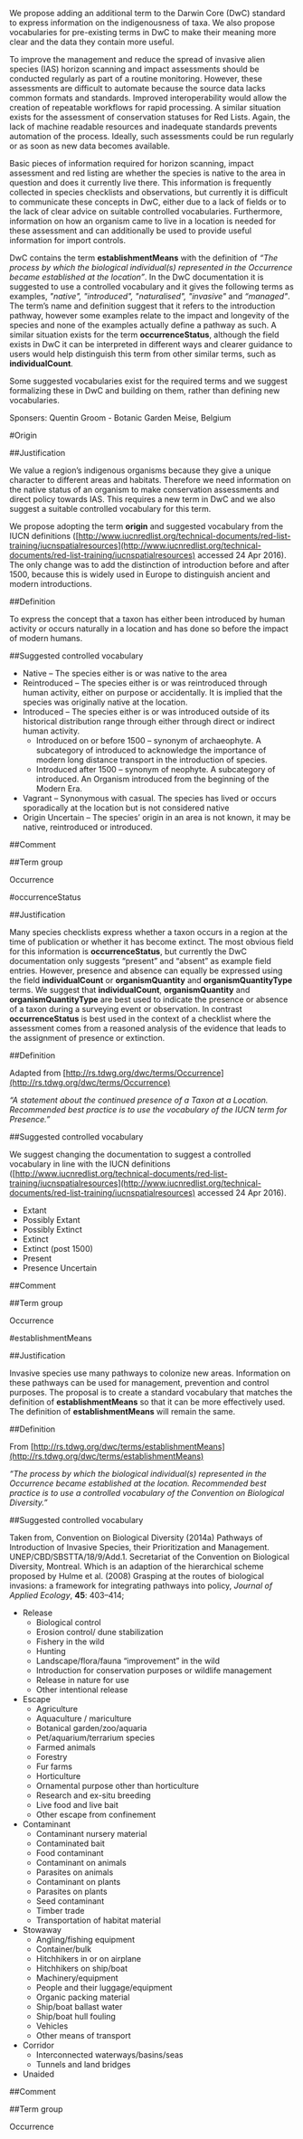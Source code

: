 We propose adding an additional term to the Darwin Core (DwC) standard to express information on the indigenousness of taxa. We also propose vocabularies for pre-existing terms in DwC to make their meaning more clear and the data they contain more useful.

To improve the management and reduce the spread of invasive alien species (IAS) horizon scanning and impact assessments should be conducted regularly as part of a routine monitoring. However, these assessments are difficult to automate because the source data lacks common formats and standards. Improved interoperability would allow the creation of repeatable workflows for rapid processing. A similar situation exists for the assessment of conservation statuses for Red Lists. Again, the lack of machine readable resources and inadequate standards prevents automation of the process. Ideally, such assessments could be run regularly or as soon as new data becomes available.

Basic pieces of information required for horizon scanning, impact assessment and red listing are whether the species is native to the area in question and does it currently live there. This information is frequently collected in species checklists and observations, but currently it is difficult to communicate these concepts in DwC, either due to a lack of fields or to the lack of clear advice on suitable controlled vocabularies. Furthermore, information on how an organism came to live in a location is needed for these assessment and can additionally be used to provide useful information for import controls.

DwC contains the term **establishmentMeans** with the definition of *“The process by which the biological individual(s) represented in the Occurrence became established at the location”*. In the DwC documentation it is suggested to use a controlled vocabulary and it gives the following terms as examples, *"native", "introduced", "naturalised", "invasive"* and *“managed"*. The term’s name and definition suggest that it refers to the introduction pathway, however some examples relate to the impact and longevity of the species and none of the examples actually define a pathway as such. A similar situation exists for the term **occurrenceStatus**, although the field exists in DwC it can be interpreted in different ways and clearer guidance to users would help distinguish this term from other similar terms, such as **individualCount**.

Some suggested vocabularies exist for the required terms and we suggest formalizing these in DwC and building on them, rather than defining new vocabularies.

Sponsers:
Quentin Groom - Botanic Garden Meise, Belgium

#Origin

##Justification

We value a region’s indigenous organisms because they give a unique character to different areas and habitats. Therefore we need information on the native status of an organism to make conservation assessments and direct policy towards IAS. This requires a new term in DwC and we also suggest a suitable controlled vocabulary for this term.

We propose adopting the term **origin** and suggested vocabulary from the IUCN definitions ([http://www.iucnredlist.org/technical-documents/red-list-training/iucnspatialresources](http://www.iucnredlist.org/technical-documents/red-list-training/iucnspatialresources) accessed 24 Apr 2016). The only change was to add the distinction of introduction before and after 1500, because this is widely used in Europe to distinguish ancient and modern introductions.

##Definition

To express the concept that a taxon has either been introduced by human activity or occurs naturally in a location and has done so before the impact of modern humans.

##Suggested controlled vocabulary

* Native – The species either is or was native to the area
* Reintroduced – The species either is or was reintroduced through human activity, either on purpose or accidentally. It is implied that the species was originally native at the location. 
* Introduced – The species either is or was introduced outside of its historical distribution range through either through direct or indirect human activity.
  * Introduced on or before 1500 – synonym of archaeophyte. A subcategory of introduced to acknowledge the importance of modern long distance transport in the introduction of species.
  * Introduced after 1500 – synonym of neophyte. A subcategory of introduced. An Organism introduced from the beginning of the Modern Era.
* Vagrant – Synonymous with casual. The species has lived or occurs sporadically at the location but is not considered native
* Origin Uncertain – The species’ origin in an area is not known, it may be native, reintroduced or introduced.

##Comment

##Term group

Occurrence
 
#occurrenceStatus 

##Justification

Many species checklists express whether a taxon occurs in a region at the time of publication or whether it has become extinct. The most obvious field for this information is **occurrenceStatus**, but currently the DwC documentation only suggests “present” and “absent” as example field entries. However, presence and absence can equally be expressed using the field **individualCount** or **organismQuantity** and **organismQuantityType** terms. We suggest that **individualCount**, **organismQuantity** and **organismQuantityType** are best used to indicate the presence or absence of a taxon during a surveying event or observation. In contrast **occurrenceStatus** is best used in the context of a checklist where the assessment comes from a reasoned analysis of the evidence that leads to the assignment of presence or extinction. 

##Definition

Adapted from [http://rs.tdwg.org/dwc/terms/Occurrence](http://rs.tdwg.org/dwc/terms/Occurrence)

*“A statement about the continued presence of a Taxon at a Location. Recommended best practice is to use the vocabulary of the IUCN term for Presence.”*

##Suggested controlled vocabulary

We suggest changing the documentation to suggest a controlled vocabulary in line with the IUCN definitions ([http://www.iucnredlist.org/technical-documents/red-list-training/iucnspatialresources](http://www.iucnredlist.org/technical-documents/red-list-training/iucnspatialresources) accessed 24 Apr 2016).

* Extant
* Possibly Extant
* Possibly Extinct
* Extinct
* Extinct (post 1500)
* Present
* Presence Uncertain

##Comment

##Term group

Occurrence

#establishmentMeans

##Justification

Invasive species use many pathways to colonize new areas. Information on these pathways can be used for management, prevention and control purposes. The proposal is to create a standard vocabulary that matches the definition of **establishmentMeans** so that it can be more effectively used. The definition of **establishmentMeans** will remain the same.

##Definition

From [http://rs.tdwg.org/dwc/terms/establishmentMeans](http://rs.tdwg.org/dwc/terms/establishmentMeans)

*“The process by which the biological individual(s) represented in the Occurrence became established at the location. Recommended best practice is to use a controlled vocabulary of the Convention on Biological Diversity.”*

##Suggested controlled vocabulary

Taken from, Convention on Biological Diversity (2014a) Pathways of Introduction of Invasive Species, their Prioritization and Management. UNEP/CBD/SBSTTA/18/9/Add.1. Secretariat of the Convention on Biological Diversity, Montreal. Which is an adaption of the hierarchical scheme proposed by Hulme et al. (2008) Grasping at the routes of biological invasions: a framework for integrating pathways into policy, *Journal of Applied Ecology*, **45**: 403–414;

* Release
  * Biological control
  * Erosion control/ dune stabilization
  * Fishery in the wild
  * Hunting
  * Landscape/flora/fauna “improvement” in the wild
  * Introduction for conservation purposes or wildlife management
  * Release in nature for use
  * Other intentional release
* Escape
  * Agriculture
  * Aquaculture / mariculture
  * Botanical garden/zoo/aquaria
  * Pet/aquarium/terrarium species
  * Farmed animals
  * Forestry
  * Fur farms
  * Horticulture
  * Ornamental purpose other than horticulture
  * Research and ex-situ breeding
  * Live food and live bait
  * Other escape from confinement
* Contaminant
  * Contaminant nursery material
  * Contaminated bait
  * Food contaminant
  * Contaminant on animals
  * Parasites on animals
  * Contaminant on plants
  * Parasites on plants
  * Seed contaminant
  * Timber trade
  * Transportation of habitat material
* Stowaway
  * Angling/fishing equipment
  * Container/bulk
  * Hitchhikers in or on airplane
  * Hitchhikers on ship/boat
  * Machinery/equipment
  * People and their luggage/equipment
  * Organic packing material
  * Ship/boat ballast water
  * Ship/boat hull fouling
  * Vehicles
  * Other means of transport
* Corridor
  * Interconnected waterways/basins/seas
  * Tunnels and land bridges
* Unaided

##Comment

##Term group

Occurrence
